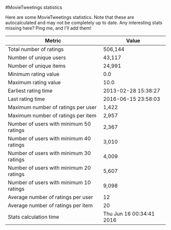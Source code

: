 #MovieTweetings statistics

Here are some MovieTweetings statistics. Note that these are autocalculated and may not be completely up to date. Any interesting stats missing here? Ping me, and I'll add them!

Metric | Value
--- | ---
Total number of ratings                 | 506,144
Number of unique users                  | 43,117
Number of unique items                  | 24,991
Minimum rating value                    | 0.0
Maximum rating value                    | 10.0
Earliest rating time                    | 2013-02-28 15:38:27
Last rating time                        | 2016-06-15 23:58:03
Maximum number of ratings per user      | 1,422
Maximum number of ratings per item      | 2,957
Number of users with minimum 50 ratings | 2,367
Number of users with minimum 40 ratings | 3,010
Number of users with minimum 30 ratings | 4,009
Number of users with minimum 20 ratings | 5,607
Number of users with minimum 10 ratings | 9,098
Average number of ratings per user      | 12
Average number of ratings per item      | 20
Stats calculation time                  | Thu Jun 16 00:34:41 2016

